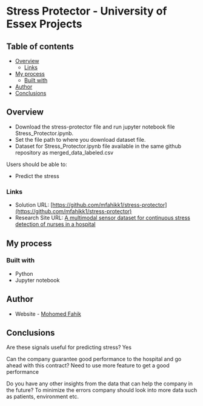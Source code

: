 # Stress Protector - University of Essex Projects

## Table of contents

- [Overview](#overview)
  - [Links](#links)
- [My process](#my-process)
  - [Built with](#built-with)
- [Author](#author)
- [Conclusions](#conclusions)


## Overview
- Download the stress-protector file and run jupyter notebook file Stress_Protector.ipynb.
- Set the file path to where you download dataset file.
- Dataset for Stress_Protector.ipynb file available in the same github repository as merged_data_labeled.csv

Users should be able to:
- Predict the stress 

### Links

- Solution URL: [https://github.com/mfahikk1/stress-protector](https://github.com/mfahikk1/stress-protector)
- Research Site URL: [A multimodal sensor dataset for continuous stress detection of nurses in a hospital](https://www.ncbi.nlm.nih.gov/pmc/articles/PMC9159985/)

## My process

### Built with

- Python
- Jupyter notebook

## Author

- Website - [Mohomed Fahik](https://mfahikk1.github.io/fahik-portfolio/)

## Conclusions

Are these signals useful for predicting stress? 
Yes

Can the company guarantee good performance to the hospital and go ahead with this contract? 
Need to use more feature to get a good performance

Do you have any other insights from the data that can help the company in the future?
To minimize the errors company should look into more data such as patients, environment etc.
